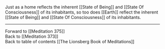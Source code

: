 Just as a home reflects the inherent [[State of Being]] and [[State Of Consciousness]] of its inhabitants, so too does [[Earth]] reflect the inherent [[State of Being]] and [[State Of Consciousness]] of its inhabitants. 

___

Forward to [[Meditation 375]]  
Back to [[Meditation 373]]  
Back to table of contents [[The Lionsberg Book of Meditations]]  